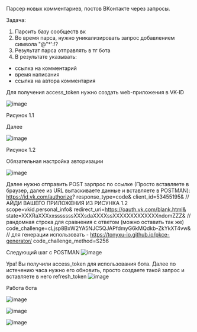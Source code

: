 
Парсер новых комментариев, постов ВКонтакте через запросы.

Задача:
1) Парсить базу сообществ вк 
2) Во время парса, нужно уникализировать запрос добавлением символа "@"*':!?
3) Результат парса отправлять в тг бота
4) В результате указывать: 
- ссылка на комментарий
- время написания
- ссылка на автора комментария




Для получения access_token нужно создать web-приложения в VK-ID


![image](https://github.com/user-attachments/assets/c6e10867-3f4e-4aa4-8d07-a5bfe3886920)

Рисунок 1.1

Далее


![image](https://github.com/user-attachments/assets/01521bbe-4a8c-455a-979e-7e821d466813)


Рисунок 1.2

Обязательная настройка авторизации


![image](https://github.com/user-attachments/assets/7850a3d5-73f7-4f40-b373-25742397c811)


Далее нужно отправить POST зарпрос по ссылке (Просто вставляете в браузер, далее из URL вытаскиваете данные и вставляете в POSTMAN):
https://id.vk.com/authorize?
response_type=code&
client_id=53455195& // АЙДИ ВАШЕГО ПРИЛОЖЕНИЯ ИЗ РИСУНКА 1.2
scope=vkid.personal_info&
redirect_uri=https://oauth.vk.com/blank.html&
state=XXXRaXXXxxsssssssXXXsdaXXXXssXXXXXXXXXXXXXndomZZZ& // рандомная строка для сравнения с ответом (можно оставить так же)
code_challenge=cLjsp8BxW2YA5NJC5QJAPfdmyG6kMQdkb-ZkYkXT4vw& // для генерации использовать - https://tonyxu-io.github.io/pkce-generator/
code_challenge_method=S256

Следующий шаг с POSTMAN
![image](https://github.com/user-attachments/assets/4810d638-e1b3-435e-ad1b-0ac11a798c3b)

Ура! Вы получили access_token для использования бота.
Далее по истечению часа нужно его обновить, просто создаете такой запрос и вставляете в него refresh_token
![image](https://github.com/user-attachments/assets/ce5587f7-f707-46e3-8b96-0ed6645e3750)




Работа бота

![image](https://github.com/user-attachments/assets/2ba74486-4dc9-42b6-b39c-b678e3697fb4)



![image](https://github.com/user-attachments/assets/9e4d3235-6916-40ce-961c-2c18a42799d8)



![image](https://github.com/user-attachments/assets/80af5ee1-9ee6-459f-bf89-447850af0c86)


